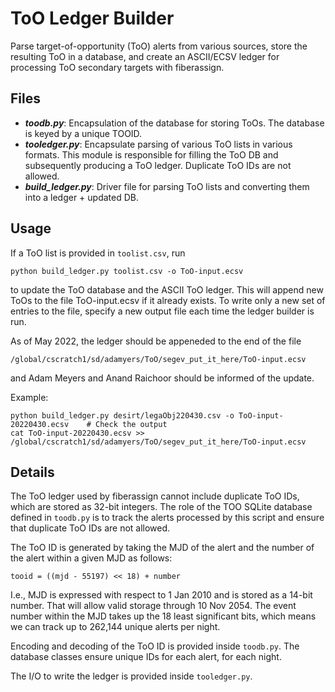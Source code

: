 # ToO Ledger Builder

Parse target-of-opportunity (ToO) alerts from various sources, store the
resulting ToO in a database, and create an ASCII/ECSV ledger for processing ToO
secondary targets with fiberassign.

## Files

- ***toodb.py***: Encapsulation of the database for storing ToOs. The database
  is keyed by a unique TOOID.
- ***tooledger.py***: Encapsulate parsing of various ToO lists in various
  formats. This module is responsible for filling the ToO DB and subsequently
  producing a ToO ledger. Duplicate ToO IDs are not allowed.
- ***build_ledger.py***: Driver file for parsing ToO lists and converting them
  into a ledger + updated DB.

## Usage

If a ToO list is provided in `toolist.csv`, run

```
python build_ledger.py toolist.csv -o ToO-input.ecsv
```

to update the ToO database and the ASCII ToO ledger. This will append new ToOs
to the file ToO-input.ecsv if it already exists. To write only a new set of
entries to the file, specify a new output file each time the ledger builder is
run.

As of May 2022, the ledger should be appeneded to the end of the file
```
/global/cscratch1/sd/adamyers/ToO/segev_put_it_here/ToO-input.ecsv
```
and Adam Meyers and Anand Raichoor should be informed of the update.

Example:
```
python build_ledger.py desirt/legaObj220430.csv -o ToO-input-20220430.ecsv    # Check the output
cat ToO-input-20220430.ecsv >> /global/cscratch1/sd/adamyers/ToO/segev_put_it_here/ToO-input.ecsv
```

## Details

The ToO ledger used by fiberassign cannot include duplicate ToO IDs, which are
stored as 32-bit integers. The role of the TOO SQLite database defined in
`toodb.py` is to track the alerts processed by this script and ensure that
duplicate ToO IDs are not allowed.

The ToO ID is generated by taking the MJD of the alert and the number of the
alert within a given MJD as follows:

```
tooid = ((mjd - 55197) << 18) + number
```

I.e., MJD is expressed with respect to 1 Jan 2010 and is stored as a 14-bit
number. That will allow valid storage through 10 Nov 2054. The event number
within the MJD takes up the 18 least significant bits, which means we can track
up to 262,144 unique alerts per night.

Encoding and decoding of the ToO ID is provided inside `toodb.py`. The database
classes ensure unique IDs for each alert, for each night.

The I/O to write the ledger is provided inside `tooledger.py`.
